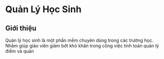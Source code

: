 # Quản Lý Học Sinh
## Giới thiệu
  Quản lý  học sinh là một phần mềm chuyên dùng trong các trường học. Nhằm giúp giáo viên giảm bớt khó khăn trong công việc tính toán quản
 lý điểm và quản  

